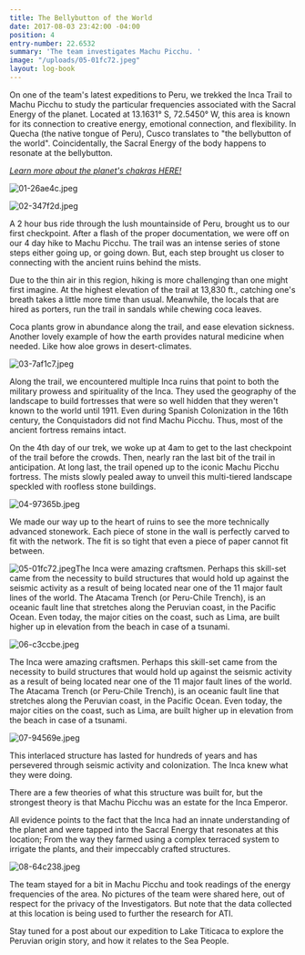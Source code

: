 ```yaml
---
title: The Bellybutton of the World
date: 2017-08-03 23:42:00 -04:00
position: 4
entry-number: 22.6532
summary: 'The team investigates Machu Picchu. '
image: "/uploads/05-01fc72.jpeg"
layout: log-book
---
```


On one of the team's latest expeditions to Peru, we trekked the Inca Trail to Machu Picchu to study the particular frequencies associated with the Sacral Energy of the planet. Located at 13.1631° S, 72.5450° W, this area is known for its connection to creative energy, emotional connection, and flexibility. In Quecha (the native tongue of Peru), Cusco translates to "the bellybutton of the world". Coincidentally, the Sacral Energy of the body happens to resonate at the bellybutton.

*[Learn more about the planet's chakras HERE!](https://ancienttruthinvestigators.squarespace.com/news/2015/2/18/its-all-connected)*

![01-26ae4c.jpeg](/uploads/01-26ae4c.jpeg)

![02-347f2d.jpeg](/uploads/02-347f2d.jpeg)

A 2 hour bus ride through the lush mountainside of Peru, brought us to our first checkpoint. After a flash of the proper documentation, we were off on our 4 day hike to Machu Picchu. The trail was an intense series of stone steps either going up, or going down. But, each step brought us closer to connecting with the ancient ruins behind the mists.

Due to the thin air in this region, hiking is more challenging than one might first imagine. At the highest elevation of the trail at 13,830 ft., catching one's breath takes a little more time than usual. Meanwhile, the locals that are hired as porters, run the trail in sandals while chewing coca leaves.

Coca plants grow in abundance along the trail, and ease elevation sickness. Another lovely example of how the earth provides natural medicine when needed. Like how aloe grows in desert-climates.

![03-7af1c7.jpeg](/uploads/03-7af1c7.jpeg)

Along the trail, we encountered multiple Inca ruins that point to both the military prowess and spirituality of the Inca. They used the geography of the landscape to build fortresses that were so well hidden that they weren't known to the world until 1911. Even during Spanish Colonization in the 16th century, the Conquistadors did not find Machu Picchu. Thus, most of the ancient fortress remains intact.

On the 4th day of our trek, we woke up at 4am to get to the last checkpoint of the trail before the crowds. Then, nearly ran the last bit of the trail in anticipation. At long last, the trail opened up to the iconic Machu Picchu fortress. The mists slowly pealed away to unveil this multi-tiered landscape speckled with roofless stone buildings.

![04-97365b.jpeg](/uploads/04-97365b.jpeg)

We made our way up to the heart of ruins to see the more technically advanced stonework. Each piece of stone in the wall is perfectly carved to fit with the network. The fit is so tight that even a piece of paper cannot fit between.

![05-01fc72.jpeg](/uploads/05-01fc72.jpeg)The Inca were amazing craftsmen. Perhaps this skill-set came from the necessity to build structures that would hold up against the seismic activity as a result of being located near one of the 11 major fault lines of the world. The Atacama Trench (or Peru-Chile Trench), is an oceanic fault line that stretches along the Peruvian coast, in the Pacific Ocean. Even today, the major cities on the coast, such as Lima, are built higher up in elevation from the beach in case of a tsunami.

![06-c3ccbe.jpeg](/uploads/06-c3ccbe.jpeg)

The Inca were amazing craftsmen. Perhaps this skill-set came from the necessity to build structures that would hold up against the seismic activity as a result of being located near one of the 11 major fault lines of the world. The Atacama Trench (or Peru-Chile Trench), is an oceanic fault line that stretches along the Peruvian coast, in the Pacific Ocean. Even today, the major cities on the coast, such as Lima, are built higher up in elevation from the beach in case of a tsunami.

![07-94569e.jpeg](/uploads/07-94569e.jpeg)

This interlaced structure has lasted for hundreds of years and has persevered through seismic activity and colonization. The Inca knew what they were doing.

There are a few theories of what this structure was built for, but the strongest theory is that Machu Picchu was an estate for the Inca Emperor.

All evidence points to the fact that the Inca had an innate understanding of the planet and were tapped into the Sacral Energy that resonates at this location; From the way they farmed using a complex terraced system to irrigate the plants, and their impeccably crafted structures.

![08-64c238.jpeg](/uploads/08-64c238.jpeg)

The team stayed for a bit in Machu Picchu and took readings of the energy frequencies of the area. No pictures of the team were shared here, out of respect for the privacy of the Investigators. But note that the data collected at this location is being used to further the research for ATI.

Stay tuned for a post about our expedition to Lake Titicaca to explore the Peruvian origin story, and how it relates to the Sea People.